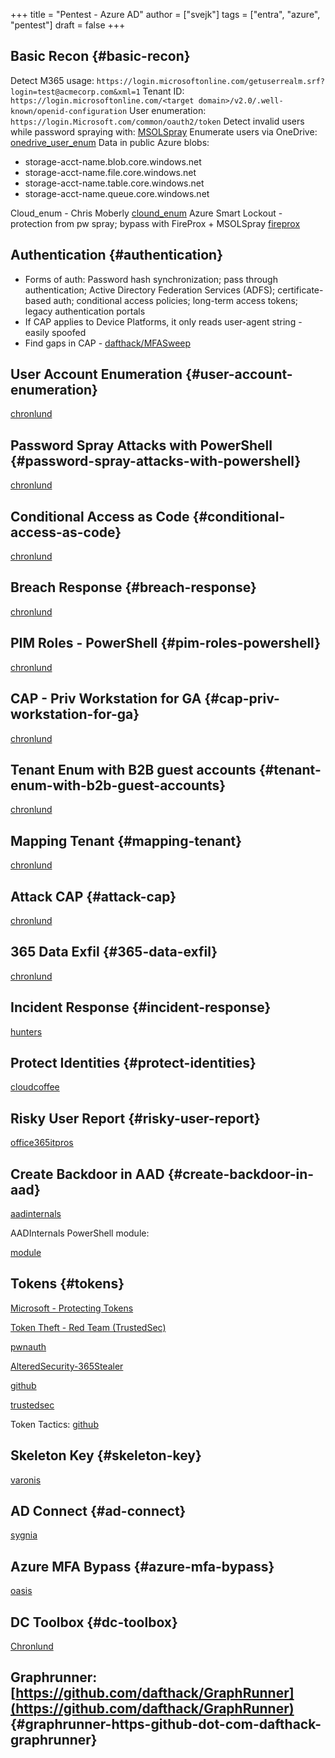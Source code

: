+++
title = "Pentest - Azure AD"
author = ["svejk"]
tags = ["entra", "azure", "pentest"]
draft = false
+++

## Basic Recon {#basic-recon}

Detect M365 usage: `https://login.microsoftonline.com/getuserrealm.srf?login=test@acmecorp.com&xml=1`
Tenant ID: `https://login.microsoftonline.com/<target domain>/v2.0/.well-known/openid-configuration`
User enumeration: `https://login.Microsoft.com/common/oauth2/token`
Detect invalid users while password spraying with: [MSOLSpray](https://github.com/dafthack/MSOLSpray)
Enumerate users via OneDrive: [onedrive_user_enum](https://github.com/nyxgeek/onedrive_user_enum)
Data in public Azure blobs:

-   storage-acct-name.blob.core.windows.net
-   storage-acct-name.file.core.windows.net
-   storage-acct-name.table.core.windows.net
-   storage-acct-name.queue.core.windows.net

Cloud_enum - Chris Moberly [clound_enum](https://github.com/initstring/cloud_enum)
Azure Smart Lockout - protection from pw spray; bypass with FireProx + MSOLSpray [fireprox](https://github.com/ustayready/fireprox)


## Authentication {#authentication}

-   Forms of auth: Password hash synchronization; pass through authentication; Active Directory Federation Services (ADFS); certificate-based auth; conditional access policies; long-term access tokens; legacy authentication portals
-   If CAP applies to Device Platforms, it only reads user-agent string - easily spoofed
-   Find gaps in CAP - [dafthack/MFASweep](https://github.com/dafthack/MFASweep)


## User Account Enumeration {#user-account-enumeration}

[chronlund](https://danielchronlund.com/2020/03/13/automatic-azure-ad-user-account-enumeration-with-powershell-scary-stuff/)


## Password Spray Attacks with PowerShell {#password-spray-attacks-with-powershell}

[chronlund](https://danielchronlund.com/2020/03/17/azure-ad-password-spray-attacks-with-powershell-and-how-to-defend-your-tenant/)


## Conditional Access as Code {#conditional-access-as-code}

[chronlund](https://danielchronlund.com/2020/11/25/how-to-manage-conditional-access-as-code-the-ultimate-guide/)


## Breach Response {#breach-response}

[chronlund](https://danielchronlund.com/2021/03/29/my-azure-ad-has-been-breached-what-now/)


## PIM Roles - PowerShell {#pim-roles-powershell}

[chronlund](https://danielchronlund.com/2021/09/17/activate-your-azure-ad-pim-roles-with-powershell/)


## CAP - Priv Workstation for GA {#cap-priv-workstation-for-ga}

[chronlund](https://danielchronlund.com/2021/11/02/require-privileged-workstation-for-admin-access-with-conditional-access/)


## Tenant Enum with B2B guest accounts {#tenant-enum-with-b2b-guest-accounts}

[chronlund](https://danielchronlund.com/2021/11/18/scary-azure-ad-tenant-enumeration-using-regular-b2b-guest-accounts/)


## Mapping Tenant {#mapping-tenant}

[chronlund](https://danielchronlund.com/2021/11/23/how-to-find-valuable-targets-in-an-azure-ad-tenant-by-mapping-the-entire-organisation/)


## Attack CAP {#attack-cap}

[chronlund](https://danielchronlund.com/2022/01/07/the-attackers-guide-to-azure-ad-conditional-access/)


## 365 Data Exfil {#365-data-exfil}

[chronlund](https://danielchronlund.com/2023/02/09/microsoft-365-data-exfiltration-attack-and-defend/)


## Incident Response {#incident-response}

[hunters](https://www.hunters.security/en/blog/human-friendly-guide-incident-response-microsoft-and-threat-hunting-azure-1)


## Protect Identities {#protect-identities}

[cloudcoffee](https://www.cloudcoffee.ch/microsoft-azure/microsoft-entra-id-protection-protect-identities-detect-risks-and-mitigate-threats/)


## Risky User Report {#risky-user-report}

[office365itpros](https://office365itpros.com/2023/08/16/entra-id-risky-users/)


## Create Backdoor in AAD {#create-backdoor-in-aad}

[aadinternals](https://aadinternals.com/post/aadbackdoor/)

AADInternals PowerShell module:

[module](https://aadinternals.com/aadinternals/)


## Tokens {#tokens}

[Microsoft - Protecting Tokens](https://learn.microsoft.com/en-us/entra/identity/devices/protecting-tokens-microsoft-entra-id)

[Token Theft - Red Team (TrustedSec)](https://trustedsec.com/blog/weaponization-of-token-theft-a-red-team-perspective)

[pwnauth](https://cloud.google.com/blog/topics/threat-intelligence/shining-a-light-on-oauth-abuse-with-pwnauth/)

[AlteredSecurity-365Stealer](https://github.com/AlteredSecurity/365-Stealer)

[github](https://github.com/mandiant/PwnAuth)

[trustedsec](https://trustedsec.com/blog/hacking-your-cloud-tokens-edition-2-0)

Token Tactics: [github](https://github.com/f-bader/TokenTacticsV2)


## Skeleton Key {#skeleton-key}

[varonis](https://www.varonis.com/blog/azure-skeleton-key)


## AD Connect {#ad-connect}

[sygnia](https://www.sygnia.co/blog/guarding-the-bridge-new-attack-vectors-in-azure-ad-connect/)


## Azure MFA Bypass {#azure-mfa-bypass}

[oasis](https://www.oasis.security/resources/blog/oasis-security-research-team-discovers-microsoft-azure-mfa-bypass)


## DC Toolbox {#dc-toolbox}

[Chronlund](https://github.com/DanielChronlund/DCToolbox)


## Graphrunner: [https://github.com/dafthack/GraphRunner](https://github.com/dafthack/GraphRunner) {#graphrunner-https-github-dot-com-dafthack-graphrunner}
